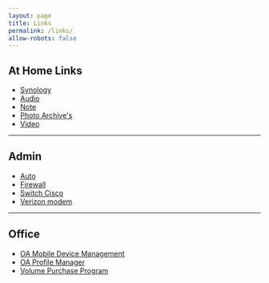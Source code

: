 ```yaml
---
layout: page
title: Links
permalink: /links/
allow-robots: false
---
```


At Home Links
-----
* [Synology](https://ds.eick.us:5001)
* [Audio](https://ds.eick.us:8801)
* [Note](https://ds.eick.us:9351)
* [Photo Archive's](https://ds.eick.us/photo)
* [Video](https://ds.eick.us:9008)

***

Admin
-----
* [Auto](http://auto.eick.us)
* [Firewall](firewall.eick.us)
* [Switch Cisco](http://csco.eick.us)
* [Verizon modem](http://vzw.eick.us)

***

Office
------
* [OA Mobile Device Management](https://oa.missionfocus.com/mydevices)
* [OA Profile Manager](https://oa.missionfocus.com/profilemanager)
* [Volume Purchase Program](https://vpp.itunes.apple.com)